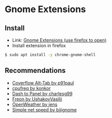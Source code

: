 # Gnome Extensions

## Install

+ Link: [Gnome Extensions (use firefox to open)](https://extensions.gnome.org/)
+ Install extension in firefox

```bash
$ sudo apt install -y chrome-gnome-shell
```

## Recommendations

+ [Coverflow Alt-Tab by p91paul](https://extensions.gnome.org/extension/97/coverflow-alt-tab/)
+ [cpufreq by konkor](https://extensions.gnome.org/extension/1082/cpufreq/)
+ [Dash to Panel by charlesg99](https://extensions.gnome.org/extension/1160/dash-to-panel/)
+ [Freon by UshakovVasilii](https://extensions.gnome.org/extension/841/freon/)
+ [OpenWeather by jens](https://extensions.gnome.org/extension/750/openweather/)
+ [Simple net speed by bijignome](https://extensions.gnome.org/extension/1085/simple-net-speed/)
